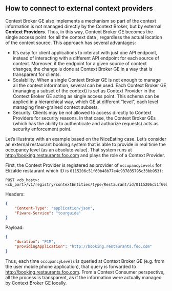 <hr class="core" style="display:none"/>
<h2>How to connect to external context providers</h2>

Context Broker GE also implements a mechanism so part of the context information
is not managed directly by the Context Broker, but by external **Context
Providers**. Thus, in this way, Context Broker GE becomes the single access
point  for all the context data , regardless the actual location of the context
source. This approach has several advantages:

-   It’s easy for client applications to interact with just one API endpoint,
    instead of interacting with a different API endpoint for each source of
    context. Moreover, if the endpoint for a given source of context changes,
    the change is done at Context Broker GE in a way that is transparent for
    clients.
-   Scalability. When a single Context Broker GE is not enough to manage all the
    context information, several can be used. Each Context Broker GE (managing a
    subset of the context) is set as Context Provider in the Context Broker GE
    acting as single access point. This schema can be applied in a hierarchical
    way, which GE at different “level”, each level managing finer-grained
    context subsets.
-   Security. Clients may be not allowed to access directly to Context Providers
    for security reasons. In that case, the Context Broker GEs (which has the
    ability to authenticate and authorize requests) acts as security enforcement
    point.

Let’s illustrate with an example based on the NiceEating case. Let’s consider an
external restaurant booking system that is able to provide in real time the
occupancy level (as an absolute value). That system runs at
http://booking.restaurants.foo.com and plays the role of a Context Provider.

First, the Context Provider is registered as provider of `occupancyLevels` for
Elizalde restaurant which ID is `0115206c51f60b48b77e4c937835795c33bb953f`:

```
POST <cb_host>:<cb_port>/v1/registry/contextEntities/type/Restaurant/id/0115206c51f60b48b77e4c937835795c33bb953f/attributes/occupancyLevels
```

Headers:

```json
{
    "Content-Type": "application/json",
    "Fiware-Service": "tourguide"
}
```

Payload:

```json
{
    "duration": "P1M",
    "providingApplication": "http://booking.restaurants.foo.com"
}
```

Thus, each time `occupancyLevels` is queried at Context Broker GE (e.g. from the
user mobile phone application), that query is forwarded to
http://booking.restaurants.foo.com. From a Context Consumer perspective, all the
process is transparent, as if the information were actually managed by Context
Broker GE locally.
